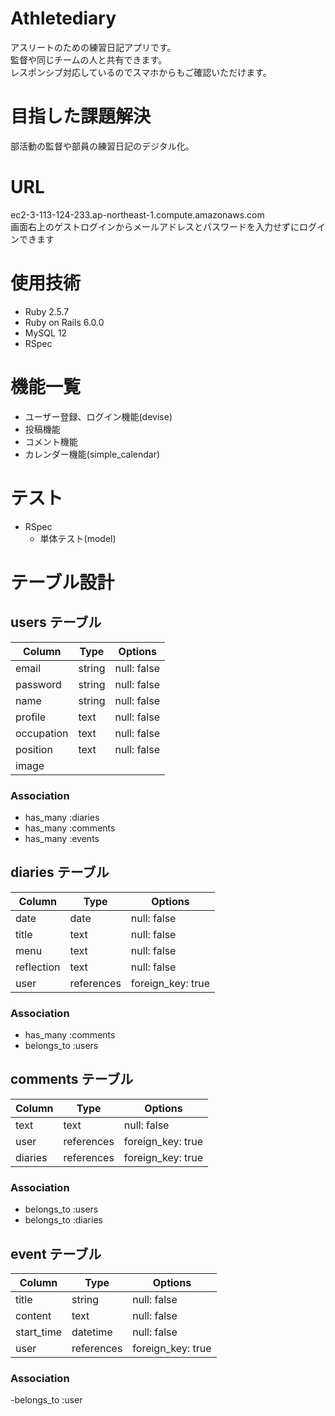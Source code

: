 # Athletediary
 アスリートのための練習日記アプリです。<br >
 監督や同じチームの人と共有できます。 <br >
 レスポンシブ対応しているのでスマホからもご確認いただけます。

 # 目指した課題解決
 部活動の監督や部員の練習日記のデジタル化。 <br >

# URL
 ec2-3-113-124-233.ap-northeast-1.compute.amazonaws.com<br >
 画面右上のゲストログインからメールアドレスとパスワードを入力せずにログインできます<br >

# 使用技術
- Ruby 2.5.7
- Ruby on Rails 6.0.0
- MySQL 12
- RSpec

# 機能一覧
- ユーザー登録、ログイン機能(devise)
- 投稿機能
- コメント機能
- カレンダー機能(simple_calendar)
# テスト
- RSpec
  - 単体テスト(model)

# テーブル設計

## users テーブル

| Column     | Type   | Options     |
| ---------- | ------ | ----------- |
| email      | string | null: false |
| password   | string | null: false |
| name       | string | null: false |
| profile    | text   | null: false |
| occupation | text   | null: false |
| position   | text   | null: false |
| image      |        |             |

### Association

- has_many :diaries
- has_many :comments
- has_many :events

## diaries テーブル

| Column     | Type       | Options           |
| ------     | ---------- | ----------------- |
| date       | date       | null: false       |
| title      | text       | null: false       |
| menu       | text       | null: false       |
| reflection | text       | null: false       |
| user       | references | foreign_key: true |

### Association

- has_many :comments
- belongs_to :users

## comments テーブル

| Column    | Type       | Options           |
| ------    | ---------- | ----------------- |
| text      | text       | null: false       |
| user      | references | foreign_key: true |
| diaries   | references | foreign_key: true |

### Association

- belongs_to :users
- belongs_to :diaries

## event テーブル

| Column    | Type       | Options           |
| ------    | ---------- | ----------------- |
| title     | string     | null: false       |
| content   | text       | null: false       |
| start_time| datetime   | null: false       |
| user      | references | foreign_key: true |

### Association
-belongs_to :user
